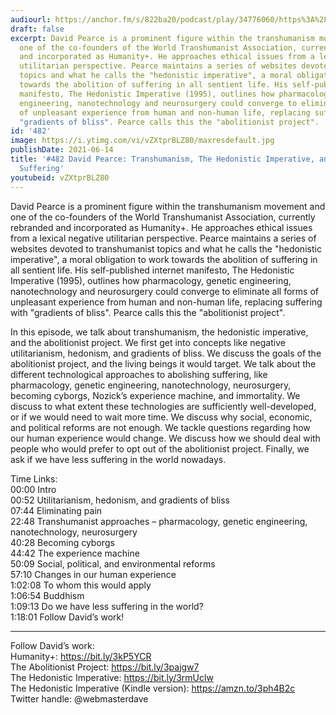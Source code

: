 ```yaml
---
audiourl: https://anchor.fm/s/822ba20/podcast/play/34776060/https%3A%2F%2Fd3ctxlq1ktw2nl.cloudfront.net%2Fstaging%2F2021-5-3%2F0ccf140c-5ff3-3424-7d5d-bf34b9200fe3.m4a
draft: false
excerpt: David Pearce is a prominent figure within the transhumanism movement and
  one of the co-founders of the World Transhumanist Association, currently rebranded
  and incorporated as Humanity+. He approaches ethical issues from a lexical negative
  utilitarian perspective. Pearce maintains a series of websites devoted to transhumanist
  topics and what he calls the "hedonistic imperative", a moral obligation to work
  towards the abolition of suffering in all sentient life. His self-published internet
  manifesto, The Hedonistic Imperative (1995), outlines how pharmacology, genetic
  engineering, nanotechnology and neurosurgery could converge to eliminate all forms
  of unpleasant experience from human and non-human life, replacing suffering with
  "gradients of bliss". Pearce calls this the "abolitionist project".
id: '482'
image: https://i.ytimg.com/vi/vZXtprBLZ80/maxresdefault.jpg
publishDate: 2021-06-14
title: '#482 David Pearce: Transhumanism, The Hedonistic Imperative, and Abolishing
  Suffering'
youtubeid: vZXtprBLZ80
---
```

<div class="timelinks">

David Pearce is a prominent figure within the transhumanism movement and one of the co-founders of the World Transhumanist Association, currently rebranded and incorporated as Humanity+. He approaches ethical issues from a lexical negative utilitarian perspective. Pearce maintains a series of websites devoted to transhumanist topics and what he calls the "hedonistic imperative", a moral obligation to work towards the abolition of suffering in all sentient life. His self-published internet manifesto, The Hedonistic Imperative (1995), outlines how pharmacology, genetic engineering, nanotechnology and neurosurgery could converge to eliminate all forms of unpleasant experience from human and non-human life, replacing suffering with "gradients of bliss". Pearce calls this the "abolitionist project".

In this episode, we talk about transhumanism, the hedonistic imperative, and the abolitionist project. We first get into concepts like negative utilitarianism, hedonism, and gradients of bliss. We discuss the goals of the abolitionist project, and the living beings it would target. We talk about the different technological approaches to abolishing suffering, like pharmacology, genetic engineering, nanotechnology, neurosurgery, becoming cyborgs, Nozick’s experience machine, and immortality. We discuss to what extent these technologies are sufficiently well-developed, or if we would need to wait more time. We discuss why social, economic, and political reforms are not enough. We tackle questions regarding how our human experience would change. We discuss how we should deal with people who would prefer to opt out of the abolitionist project. Finally, we ask if we have less suffering in the world nowadays. 

Time Links:  
<time>00:00</time> Intro  
<time>00:52</time> Utilitarianism, hedonism, and gradients of bliss  
<time>07:44</time> Eliminating pain  
<time>22:48</time> Transhumanist approaches – pharmacology, genetic engineering, nanotechnology, neurosurgery  
<time>40:28</time> Becoming cyborgs  
<time>44:42</time> The experience machine  
<time>50:09</time> Social, political, and environmental reforms  
<time>57:10</time> Changes in our human experience  
<time>1:02:08</time> To whom this would apply  
<time>1:06:54</time> Buddhism  
<time>1:09:13</time> Do we have less suffering in the world?  
<time>1:18:01</time> Follow David’s work!

---

Follow David’s work:  
Humanity+: https://bit.ly/3kP5YCR  
The Abolitionist Project: https://bit.ly/3pajgw7  
The Hedonistic Imperative: https://bit.ly/3rmUclw  
The Hedonistic Imperative (Kindle version): https://amzn.to/3ph4B2c  
Twitter handle: @webmasterdave
</div>

